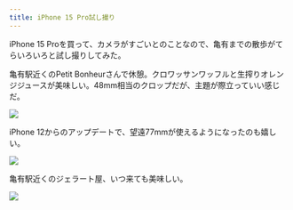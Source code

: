 ```yaml
---
title: iPhone 15 Pro試し撮り
---
```


iPhone 15 Proを買って、カメラがすごいとのことなので、亀有までの散歩がてらいろいろと試し撮りしてみた。

亀有駅近くのPetit Bonheurさんで休憩。クロワッサンワッフルと生搾りオレンジジュースが美味しい。48mm相当のクロップだが、主題が際立っていい感じだ。

![](https://photos.apkas.net/medium/202309/20230923-133952.webp)

iPhone 12からのアップデートで、望遠77mmが使えるようになったのも嬉しい。

![](https://photos.apkas.net/medium/202309/20230923-142221.webp)

亀有駅近くのジェラート屋、いつ来ても美味しい。

![](https://photos.apkas.net/medium/202309/20230923-145357.webp)
